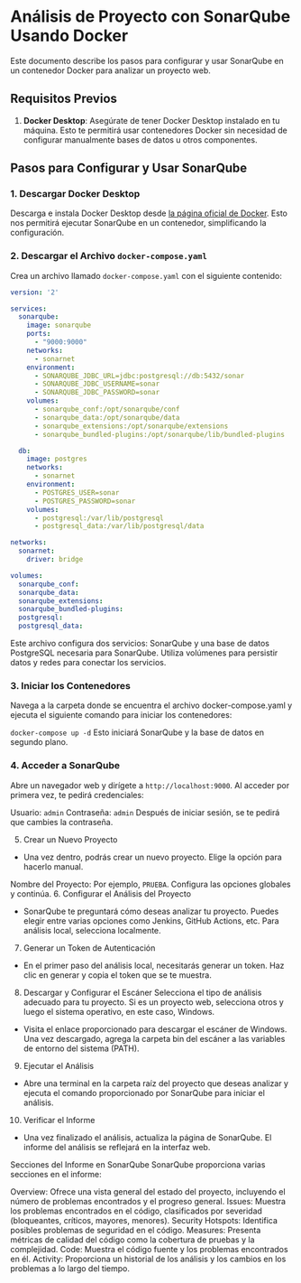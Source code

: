 # Análisis de Proyecto con SonarQube Usando Docker

Este documento describe los pasos para configurar y usar SonarQube en un contenedor Docker para analizar un proyecto web.

## Requisitos Previos

1. **Docker Desktop**: Asegúrate de tener Docker Desktop instalado en tu máquina. Esto te permitirá usar contenedores Docker sin necesidad de configurar manualmente bases de datos u otros componentes.

## Pasos para Configurar y Usar SonarQube

### 1. Descargar Docker Desktop

Descarga e instala Docker Desktop desde [la página oficial de Docker](https://www.docker.com/products/docker-desktop). Esto nos permitirá ejecutar SonarQube en un contenedor, simplificando la configuración.

### 2. Descargar el Archivo `docker-compose.yaml`

Crea un archivo llamado `docker-compose.yaml` con el siguiente contenido:

```yaml
version: '2'

services:
  sonarqube:
    image: sonarqube
    ports:
      - "9000:9000"
    networks:
      - sonarnet
    environment:
      - SONARQUBE_JDBC_URL=jdbc:postgresql://db:5432/sonar
      - SONARQUBE_JDBC_USERNAME=sonar
      - SONARQUBE_JDBC_PASSWORD=sonar
    volumes:
      - sonarqube_conf:/opt/sonarqube/conf
      - sonarqube_data:/opt/sonarqube/data
      - sonarqube_extensions:/opt/sonarqube/extensions
      - sonarqube_bundled-plugins:/opt/sonarqube/lib/bundled-plugins

  db:
    image: postgres
    networks:
      - sonarnet
    environment:
      - POSTGRES_USER=sonar
      - POSTGRES_PASSWORD=sonar
    volumes:
      - postgresql:/var/lib/postgresql
      - postgresql_data:/var/lib/postgresql/data

networks:
  sonarnet:
    driver: bridge

volumes:
  sonarqube_conf:
  sonarqube_data:
  sonarqube_extensions:
  sonarqube_bundled-plugins:
  postgresql:
  postgresql_data:
```
Este archivo configura dos servicios: SonarQube y una base de datos PostgreSQL necesaria para SonarQube. Utiliza volúmenes para persistir datos y redes para conectar los servicios.

### 3. Iniciar los Contenedores
Navega a la carpeta donde se encuentra el archivo docker-compose.yaml y ejecuta el siguiente comando para iniciar los contenedores:

`docker-compose up -d`
Esto iniciará SonarQube y la base de datos en segundo plano.

### 4. Acceder a SonarQube
Abre un navegador web y dirígete a `http://localhost:9000`. Al acceder por primera vez, te pedirá credenciales:

Usuario: `admin`
Contraseña: `admin`
Después de iniciar sesión, se te pedirá que cambies la contraseña.

5. Crear un Nuevo Proyecto
- Una vez dentro, podrás crear un nuevo proyecto. Elige la opción para hacerlo manual.

Nombre del Proyecto: Por ejemplo, `PRUEBA`.
Configura las opciones globales y continúa.
6. Configurar el Análisis del Proyecto
- SonarQube te preguntará cómo deseas analizar tu proyecto. Puedes elegir entre varias opciones como Jenkins, GitHub Actions, etc. Para análisis local, selecciona localmente.

7. Generar un Token de Autenticación
- En el primer paso del análisis local, necesitarás generar un token. Haz clic en generar y copia el token que se te muestra.

8. Descargar y Configurar el Escáner
Selecciona el tipo de análisis adecuado para tu proyecto. Si es un proyecto web, selecciona otros y luego el sistema operativo, en este caso, Windows.

- Visita el enlace proporcionado para descargar el escáner de Windows. Una vez descargado, agrega la carpeta bin del escáner a las variables de entorno del sistema (PATH).

9. Ejecutar el Análisis
- Abre una terminal en la carpeta raíz del proyecto que deseas analizar y ejecuta el comando proporcionado por SonarQube para iniciar el análisis.

10. Verificar el Informe
- Una vez finalizado el análisis, actualiza la página de SonarQube. El informe del análisis se reflejará en la interfaz web.

Secciones del Informe en SonarQube
SonarQube proporciona varias secciones en el informe:

Overview: Ofrece una vista general del estado del proyecto, incluyendo el número de problemas encontrados y el progreso general.
Issues: Muestra los problemas encontrados en el código, clasificados por severidad (bloqueantes, críticos, mayores, menores).
Security Hotspots: Identifica posibles problemas de seguridad en el código.
Measures: Presenta métricas de calidad del código como la cobertura de pruebas y la complejidad.
Code: Muestra el código fuente y los problemas encontrados en él.
Activity: Proporciona un historial de los análisis y los cambios en los problemas a lo largo del tiempo.

